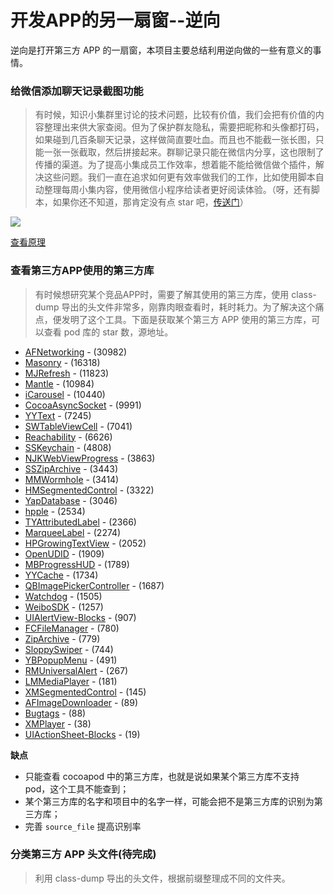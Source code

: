# 开发APP的另一扇窗--逆向

逆向是打开第三方 APP 的一扇窗，本项目主要总结利用逆向做的一些有意义的事情。

### 给微信添加聊天记录截图功能

> 有时候，知识小集群里讨论的技术问题，比较有价值，我们会把有价值的内容整理出来供大家查阅。但为了保护群友隐私，需要把昵称和头像都打码，如果碰到几百条聊天记录，这样做简直要吐血。而且也不能截一张长图，只能一张一张截取，然后拼接起来。群聊记录只能在微信内分享，这也限制了传播的渠道。为了提高小集成员工作效率，想着能不能给微信做个插件，解决这些问题。我们一直在追求如何更有效率做我们的工作，比如使用脚本自动整理每周小集内容，使用微信小程序给读者更好阅读体验。（呀，还有脚本，如果你还不知道，那肯定没有点 star 吧，[传送门](https://github.com/iOS-Tips/iOS-tech-set/tree/master/script)）

![](https://github.com/lefex/WeChatShot/blob/master/images/xiaoguo.gif?raw=true)

[查看原理](https://github.com/lefex/WeChatShot/wiki/%E7%BB%99%E5%BE%AE%E4%BF%A1%E6%B7%BB%E5%8A%A0%E8%81%8A%E5%A4%A9%E8%AE%B0%E5%BD%95%E6%88%AA%E5%9B%BE%E5%8A%9F%E8%83%BD)


### 查看第三方APP使用的第三方库

> 有时候想研究某个竞品APP时，需要了解其使用的第三方库，使用 class-dump 导出的头文件非常多，刚靠肉眼查看时，耗时耗力。为了解决这个痛点，便发明了这个工具。下面是获取某个第三方 APP 使用的第三方库，可以查看 pod 库的 star 数，源地址。

- [AFNetworking](https://github.com/AFNetworking/AFNetworking.git) - (30982)
- [Masonry](https://github.com/cloudkite/Masonry.git) - (16318)
- [MJRefresh](https://github.com/CoderMJLee/MJRefresh.git) - (11823)
- [Mantle](https://github.com/github/Mantle.git) - (10984)
- [iCarousel](https://github.com/nicklockwood/iCarousel.git) - (10440)
- [CocoaAsyncSocket](https://github.com/robbiehanson/CocoaAsyncSocket.git) - (9991)
- [YYText](https://github.com/ibireme/YYText.git) - (7245)
- [SWTableViewCell](https://github.com/CEWendel/SWTableViewCell.git) - (7041)
- [Reachability](https://github.com/tonymillion/Reachability.git) - (6626)
- [SSKeychain](https://github.com/soffes/sskeychain.git) - (4808)
- [NJKWebViewProgress](https://github.com/ninjinkun/NJKWebViewProgress.git) - (3863)
- [SSZipArchive](https://github.com/ZipArchive/ZipArchive.git) - (3443)
- [MMWormhole](https://github.com/mutualmobile/MMWormhole.git) - (3414)
- [HMSegmentedControl](https://github.com/HeshamMegid/HMSegmentedControl.git) - (3322)
- [YapDatabase](https://github.com/yaptv/YapDatabase.git) - (3046)
- [hpple](https://github.com/topfunky/hpple.git) - (2534)
- [TYAttributedLabel](https://github.com/12207480/TYAttributedLabel.git) - (2366)
- [MarqueeLabel](https://github.com/cbpowell/MarqueeLabel.git) - (2274)
- [HPGrowingTextView](https://github.com/HansPinckaers/GrowingTextView.git) - (2052)
- [OpenUDID](https://github.com/ylechelle/OpenUDID.git) - (1909)
- [MBProgressHUD](https://github.com/matej/MBProgressHUD.git) - (1789)
- [YYCache](https://github.com/ibireme/YYCache.git) - (1734)
- [QBImagePickerController](https://github.com/questbeat/QBImagePickerController.git) - (1687)
- [Watchdog](https://github.com/wojteklukaszuk/Watchdog.git) - (1505)
- [WeiboSDK](https://github.com/sinaweibosdk/weibo_ios_sdk.git) - (1257)
- [UIAlertView-Blocks](https://github.com/jivadevoe/UIAlertView-Blocks.git) - (907)
- [FCFileManager](https://github.com/fabiocaccamo/FCFileManager.git) - (780)
- [ZipArchive](https://github.com/mattconnolly/ZipArchive.git) - (779)
- [SloppySwiper](https://github.com/fastred/SloppySwiper.git) - (744)
- [YBPopupMenu](https://github.com/lyb5834/YBPopupMenu.git) - (491)
- [RMUniversalAlert](https://github.com/ryanmaxwell/RMUniversalAlert.git) - (267)
- [LMMediaPlayer](https://github.com/0x0c/LMMediaPlayer.git) - (181)
- [XMSegmentedControl](https://github.com/xaviermerino/XMSegmentedControl.git) - (145)
- [AFImageDownloader](https://github.com/ashfurrow/AFImageDownloader.git) - (89)
- [Bugtags](https://github.com/bugtags/Bugtags-iOS.git) - (88)
- [XMPlayer](https://github.com/inmine/XMPlayer.git) - (38)
- [UIActionSheet-Blocks](https://github.com/freak4pc/UIActionSheet-Blocks.git) - (19)

**缺点**

- 只能查看 cocoapod 中的第三方库，也就是说如果某个第三方库不支持 pod，这个工具不能查到；
- 某个第三方库的名字和项目中的名字一样，可能会把不是第三方库的识别为第三方库；
- 完善 `source_file` 提高识别率

### 分类第三方 APP 头文件(待完成)

> 利用 class-dump 导出的头文件，根据前缀整理成不同的文件夹。